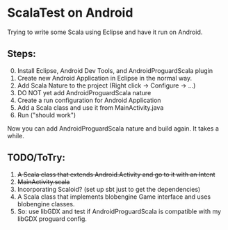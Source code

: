 # ScalaTest on Android

Trying to write some Scala using Eclipse and have it run on Android. 

## Steps:

0. Install Eclipse, Android Dev Tools, and AndroidProguardScala plugin
1. Create new Android Application in Eclipse in the normal way.
2. Add Scala Nature to the project (Right click -> Configure -> ...)
3. DO NOT yet add AndroidProguardScala nature
4. Create a run configuration for Android Application
5. Add a Scala class and use it from MainActivity.java
6. Run ("should work")

Now you can add AndroidProguardScala nature and build again. It takes a while.

## TODO/ToTry:

1. ~~A Scala class that extends Android.Activity and go to it with an Intent~~
2. ~~MainActivity.scala~~
3. Incorporating Scaloid? (set up sbt just to get the dependencies)
4. A Scala class that implements blobengine Game interface and uses blobengine
   classes.
5. So: use libGDX and test if AndroidProguardScala is compatible with my libGDX
   proguard config.
